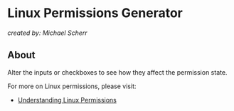 # Linux Permissions Generator

_created by: Michael Scherr_

## About

Alter the inputs or checkboxes to see how they affect the permission state.

For more on Linux permissions, please visit:

* [Understanding Linux Permissions](https://www.linux.com/learn/tutorials/309527-understanding-linux-file-permissions)
